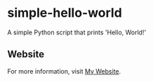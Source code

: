 # simple-hello-world
A simple Python script that prints 'Hello, World!'
## Website

For more information, visit [My Website](https://thevnpro.com).
